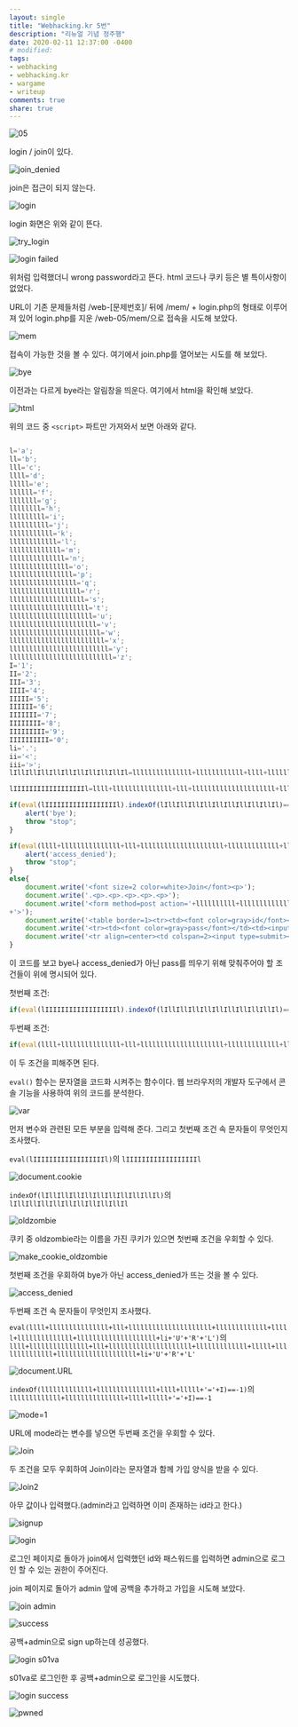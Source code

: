 ```yaml
---
layout: single
title: "Webhacking.kr 5번"
description: "리뉴얼 기념 정주행"
date: 2020-02-11 12:37:00 -0400
# modified: 
tags:
- webhacking
- webhacking.kr
- wargame
- writeup
comments: true
share: true
---
```


![05](https://s01va.github.io/assets/images/2020-02-11-WriteUp-Webhacking.kr-05/0.PNG)

login / join이 있다.

![join_denied](https://s01va.github.io/assets/images/2020-02-11-WriteUp-Webhacking.kr-05/1.PNG)

join은 접근이 되지 않는다.

![login](https://s01va.github.io/assets/images/2020-02-11-WriteUp-Webhacking.kr-05/2.PNG)

login 화면은 위와 같이 뜬다.

![try_login](https://s01va.github.io/assets/images/2020-02-11-WriteUp-Webhacking.kr-05/3.PNG)

![login failed](https://s01va.github.io/assets/images/2020-02-11-WriteUp-Webhacking.kr-05/4.PNG)

위처럼 입력했더니 wrong password라고 뜬다. html 코드나 쿠키 등은 별 특이사항이 없었다.

URL이 기존 문제들처럼 /web-[문제번호]/ 뒤에 /mem/ + login.php의 형태로 이루어져 있어
login.php를 지운 /web-05/mem/으로 접속을 시도해 보았다.

![mem](https://s01va.github.io/assets/images/2020-02-11-WriteUp-Webhacking.kr-05/5.PNG)

접속이 가능한 것을 볼 수 있다. 여기에서 join.php를 열어보는 시도를 해 보았다.

![bye](https://s01va.github.io/assets/images/2020-02-11-WriteUp-Webhacking.kr-05/6.PNG)

이전과는 다르게 bye라는 알림창을 띄운다. 여기에서 html을 확인해 보았다.

![html](https://s01va.github.io/assets/images/2020-02-11-WriteUp-Webhacking.kr-05/7.PNG)

위의 코드 중 `<script>` 파트만 가져와서 보면 아래와 같다.

```js

l='a';
ll='b';
lll='c';
llll='d';
lllll='e';
llllll='f';
lllllll='g';
llllllll='h';
lllllllll='i';
llllllllll='j';
lllllllllll='k';
llllllllllll='l';
lllllllllllll='m';
llllllllllllll='n';
lllllllllllllll='o';
llllllllllllllll='p';
lllllllllllllllll='q';
llllllllllllllllll='r';
lllllllllllllllllll='s';
llllllllllllllllllll='t';
lllllllllllllllllllll='u';
llllllllllllllllllllll='v';
lllllllllllllllllllllll='w';
llllllllllllllllllllllll='x';
lllllllllllllllllllllllll='y';
llllllllllllllllllllllllll='z';
I='1';
II='2';
III='3';
IIII='4';
IIIII='5';
IIIIII='6';
IIIIIII='7';
IIIIIIII='8';
IIIIIIIII='9';
IIIIIIIIII='0';
li='.';
ii='<';
iii='>';
lIllIllIllIllIllIllIllIllIllIl=lllllllllllllll+llllllllllll+llll+llllllllllllllllllllllllll+lllllllllllllll+lllllllllllll+ll+lllllllll+lllll;

lIIIIIIIIIIIIIIIIIIl=llll+lllllllllllllll+lll+lllllllllllllllllllll+lllllllllllll+lllll+llllllllllllll+llllllllllllllllllll+li+lll+lllllllllllllll+lllllllllllllll+lllllllllll+lllllllll+lllll;

if(eval(lIIIIIIIIIIIIIIIIIIl).indexOf(lIllIllIllIllIllIllIllIllIllIl)==-1) {
	alert('bye');
	throw "stop";
}

if(eval(llll+lllllllllllllll+lll+lllllllllllllllllllll+lllllllllllll+lllll+llllllllllllll+llllllllllllllllllll+li+'U'+'R'+'L').indexOf(lllllllllllll+lllllllllllllll+llll+lllll+'='+I)==-1){
	alert('access_denied');
	throw "stop";
}
else{
	document.write('<font size=2 color=white>Join</font><p>');
	document.write('.<p>.<p>.<p>.<p>.<p>');
	document.write('<form method=post action='+llllllllll+lllllllllllllll+lllllllll+llllllllllllll+li+llllllllllllllll+llllllll+llllllllllllllll
+'>');
	document.write('<table border=1><tr><td><font color=gray>id</font></td><td><input type=text name='+lllllllll+llll+' maxlength=20></td></tr>');
	document.write('<tr><td><font color=gray>pass</font></td><td><input type=text name='+llllllllllllllll+lllllllllllllllllllllll+'></td></tr>');
	document.write('<tr align=center><td colspan=2><input type=submit></td></tr></form></table>');
}

```

이 코드를 보고 bye나 access_denied가 아닌 pass를 띄우기 위해 맞춰주어야 할 조건들이 위에 명시되어 있다.

첫번째 조건:

```js
if(eval(lIIIIIIIIIIIIIIIIIIl).indexOf(lIllIllIllIllIllIllIllIllIllIl)==-1)
```

두번째 조건:

```js
if(eval(llll+lllllllllllllll+lll+lllllllllllllllllllll+lllllllllllll+lllll+llllllllllllll+llllllllllllllllllll+li+'U'+'R'+'L').indexOf(lllllllllllll+lllllllllllllll+llll+lllll+'='+I)==-1)
````

이 두 조건을 피해주면 된다.

`eval()` 함수는 문자열을 코드화 시켜주는 함수이다.
웹 브라우저의 개발자 도구에서 콘솔 기능을 사용하여 위의 코드를 분석한다.

![var](https://s01va.github.io/assets/images/2020-02-11-WriteUp-Webhacking.kr-05/8.PNG)

먼저 변수와 관련된 모든 부분을 입력해 준다.
그리고 첫번째 조건 속 문자들이 무엇인지 조사했다.

`eval(lIIIIIIIIIIIIIIIIIIl)`의 `lIIIIIIIIIIIIIIIIIIl`

![document.cookie](https://s01va.github.io/assets/images/2020-02-11-WriteUp-Webhacking.kr-05/9.PNG)

`indexOf(lIllIllIllIllIllIllIllIllIllIl)`의 `lIllIllIllIllIllIllIllIllIllIl`

![oldzombie](https://s01va.github.io/assets/images/2020-02-11-WriteUp-Webhacking.kr-05/10.PNG)

쿠키 중 oldzombie라는 이름을 가진 쿠키가 있으면 첫번째 조건을 우회할 수 있다.

![make_cookie_oldzombie](https://s01va.github.io/assets/images/2020-02-11-WriteUp-Webhacking.kr-05/11.PNG)

첫번째 조건을 우회하여 bye가 아닌 access_denied가 뜨는 것을 볼 수 있다.

![access_denied](https://s01va.github.io/assets/images/2020-02-11-WriteUp-Webhacking.kr-05/12.PNG)

두번째 조건 속 문자들이 무엇인지 조사했다.

`eval(llll+lllllllllllllll+lll+lllllllllllllllllllll+lllllllllllll+lllll+llllllllllllll+llllllllllllllllllll+li+'U'+'R'+'L')`의
`llll+lllllllllllllll+lll+lllllllllllllllllllll+lllllllllllll+lllll+llllllllllllll+llllllllllllllllllll+li+'U'+'R'+'L'`

![document.URL](https://s01va.github.io/assets/images/2020-02-11-WriteUp-Webhacking.kr-05/13.PNG)

`indexOf(lllllllllllll+lllllllllllllll+llll+lllll+'='+I)==-1)`의 `lllllllllllll+lllllllllllllll+llll+lllll+'='+I)==-1`

![mode=1](https://s01va.github.io/assets/images/2020-02-11-WriteUp-Webhacking.kr-05/14.PNG)

URL에 mode라는 변수를 넣으면 두번째 조건을 우회할 수 있다.

![Join](https://s01va.github.io/assets/images/2020-02-11-WriteUp-Webhacking.kr-05/15.PNG)

두 조건을 모두 우회하여 Join이라는 문자열과 함께 가입 양식을 받을 수 있다.

![Join2](https://s01va.github.io/assets/images/2020-02-11-WriteUp-Webhacking.kr-05/16.PNG)

아무 값이나 입력했다.(admin라고 입력하면 이미 존재하는 id라고 한다.)

![signup](https://s01va.github.io/assets/images/2020-02-11-WriteUp-Webhacking.kr-05/17.PNG)

![login](https://s01va.github.io/assets/images/2020-02-11-WriteUp-Webhacking.kr-05/18.PNG)

로그인 페이지로 돌아가 join에서 입력했던 id와 패스워드를 입력하면 admin으로 로그인 할 수 있는 권한이 주어진다.

join 페이지로 돌아가 admin 앞에 공백을 추가하고 가입을 시도해 보았다.

![join  admin](https://s01va.github.io/assets/images/2020-02-11-WriteUp-Webhacking.kr-05/19.PNG)

![success](https://s01va.github.io/assets/images/2020-02-11-WriteUp-Webhacking.kr-05/20.PNG)

공백+admin으로 sign up하는데 성공했다.

![login s01va](https://s01va.github.io/assets/images/2020-02-11-WriteUp-Webhacking.kr-05/21.PNG)

s01va로 로그인한 후 공백+admin으로 로그인을 시도했다.

![login success](https://s01va.github.io/assets/images/2020-02-11-WriteUp-Webhacking.kr-05/22.PNG)

![pwned](https://s01va.github.io/assets/images/2020-02-11-WriteUp-Webhacking.kr-05/23.PNG)

